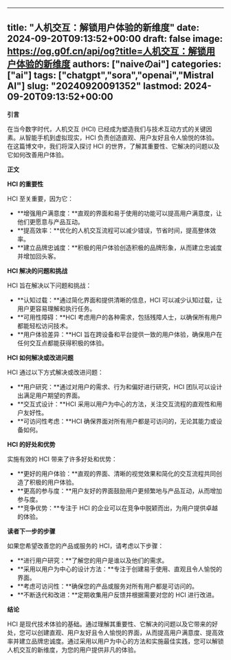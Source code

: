 
---
title: "人机交互：解锁用户体验的新维度"
date: 2024-09-20T09:13:52+00:00
draft: false
image: https://og.g0f.cn/api/og?title=人机交互：解锁用户体验的新维度
authors: ["naiveのai"]
categories: ["ai"]
tags: ["chatgpt","sora","openai","Mistral AI"]
slug: "20240920091352"
lastmod: 2024-09-20T09:13:52+00:00
---
**引言**

在当今数字时代，人机交互 (HCI) 已经成为塑造我们与技术互动方式的关键因素。从智能手机到虚拟现实，HCI 负责创造直观、用户友好且令人愉悦的体验。在这篇博文中，我们将深入探讨 HCI 的世界，了解其重要性、它解决的问题以及它如何改善用户体验。

**正文**

**HCI 的重要性**

HCI 至关重要，因为它：

* **增强用户满意度：**直观的界面和易于使用的功能可以提高用户满意度，让他们更愿意与产品互动。
* **提高效率：**优化的人机交互流程可以减少错误，节省时间，提高整体效率。
* **建立品牌忠诚度：**积极的用户体验创造积极的品牌形象，从而建立忠诚度并增加回头客。

**HCI 解决的问题和挑战**

HCI 旨在解决以下问题和挑战：

* **认知过载：**通过简化界面和提供清晰的信息，HCI 可以减少认知过载，让用户更容易理解和执行任务。
* **可用性障碍：**HCI 考虑用户的各种需求，包括残障人士，以确保所有用户都能轻松访问技术。
* **用户体验差异：**HCI 旨在跨设备和平台提供一致的用户体验，确保用户在任何交互点都能获得积极的体验。

**HCI 如何解决或改进问题**

HCI 通过以下方式解决或改进问题：

* **用户研究：**通过对用户的需求、行为和偏好进行研究，HCI 团队可以设计出满足用户期望的界面。
* **交互式设计：**HCI 采用以用户为中心的方法，关注交互流程的直观性和用户友好性。
* **可访问性考虑：**HCI 确保界面对所有用户都是可访问的，无论其能力或设备如何。

**HCI 的好处和优势**

实施有效的 HCI 带来了许多好处和优势：

* **更好的用户体验：**直观的界面、清晰的视觉效果和简化的交互流程共同创造了积极的用户体验。
* **更高的参与度：**用户友好的界面鼓励用户更频繁地与产品互动，从而增加参与度。
* **竞争优势：**专注于 HCI 的企业可以在竞争中脱颖而出，为用户提供卓越的体验。

**读者下一步的步骤**

如果您希望改善您的产品或服务的 HCI，请考虑以下步骤：

* **进行用户研究：**了解您的用户是谁以及他们的需求。
* **采用以用户为中心的设计方法：**专注于创建易于使用、直观且令人愉悦的界面。
* **考虑可访问性：**确保您的产品或服务对所有用户都是可访问的。
* **不断迭代和改进：**定期收集用户反馈并根据需要对您的 HCI 进行改进。

**结论**

HCI 是现代技术体验的基础。通过理解其重要性、它解决的问题以及它带来的好处，您可以创建直观、用户友好且令人愉悦的界面，从而提高用户满意度、提高效率并建立品牌忠诚度。通过采用以用户为中心的方法和实施最佳实践，您可以解锁人机交互的新维度，为您的用户提供非凡的体验。